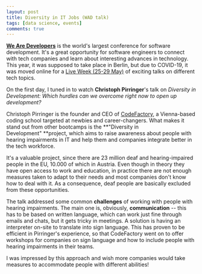 ```yaml
---
layout: post
title: Diversity in IT Jobs (WAD talk)
tags: [data science, events]
comments: true
---
```


[**We Are Developers**](https://www.wearedevelopers.com/talents/) is the world's largest conference for software development. It's a great opportunity for software engineers to connect with tech companies and learn about interesting advances in technology. This year, it was supposed to take place in Berlin, but due to COVID-19, it was moved online for a [Live Week (25-29 May)](https://www.wearedevelopers.com/live) of exciting talks on different tech topics.

On the first day, I tuned in to watch **Christoph Pirringer**'s talk on *Diversity in Development: Which hurdles can we overcome right now to open up development?*

Christoph Pirringer is the founder and CEO of [CodeFactory](https://codefactory.wien/), a Vienna-based coding school targeted at newbies and career-changers. What makes it stand out from other bootcamps is the **"Diversity in Development" **project, which aims to raise awareness about people with hearing impairments in IT and help them and companies integrate better in the tech workforce.

It's a valuable project, since there are 23 million deaf and hearing-impaired people in the EU, 10.000 of which in Austria. Even though in theory they have open access to work and education, in practice there are not enough measures taken to adapt to their needs and most companies don't know how to deal with it. As a consequence, deaf people are basically excluded from these opportunities.

The talk addressed some common **challenges** of working with people with hearing impairments. The main one is, obviously, **communication** -- this has to be based on written language, which can work just fine through emails and chats, but it gets tricky in meetings. A solution is having an interpreter on-site to translate into sign language. This has proven to be efficient in Pirringer's experience, so that CodeFactory went on to offer workshops for companies on sign language and how to include people with hearing impairments in their teams.

I was impressed by this approach and wish more companies would take measures to accommodate people with different abilities!